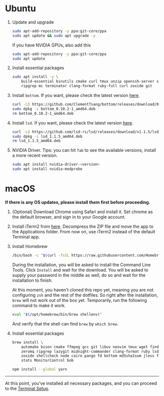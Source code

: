 # Ubuntu

1. Update and upgrade
    ```bash
    sudo apt-add-repository -y ppa:git-core/ppa
    sudo apt update && sudo apt upgrade -y
    ```
    If you have NVIDIA GPUs, also add this
    ```bash
    sudo apt-add-repository -y ppa:git-core/ppa
    sudo apt update
    ```

2. Install essential packages
    ```bash
    sudo apt install -y \
        build-essential binutils cmake curl tmux unzip openssh-server xclip zsh \
        ripgrep mc terminator clang-format ruby-full curl zoxide git
    ```

3. Install `bottom`. If you want, please check the latest version
   [here](https://github.com/ClementTsang/bottom/releases/latest).
    ```bash
    curl -LO https://github.com/ClementTsang/bottom/releases/download/0.10.2/bottom_0.10.2-1_amd64.deb
    sudo dpkg -i bottom_0.10.2-1_amd64.deb
    rm bottom_0.10.2-1_amd64.deb
    ```

4. Install `lsd`. If you want, please check the latest version [here](https://github.com/lsd-rs/lsd/releases/latest).
    ```bash
    curl -LO https://github.com/lsd-rs/lsd/releases/download/v1.1.5/lsd_1.1.5_amd64.deb
    sudo dpkg -i lsd_1.1.5_amd64.deb
    rm lsd_1.1.5_amd64.deb
    ```

5. NVIDIA Driver. Tips: you can hit `Tab` to see the available versions, install a more recent version.
    ```bash
    sudo apt install nvidia-driver-<version>
    sudo apt install nvidia-modprobe
    ```

# macOS

**If there is any OS updates, please install them first before proceeding.**

1. (Optional) Download Chrome using Safari and install it. Set chrome as the default
    browser, and sign in to your Google account.

2. Install iTerm2 from [here](https://iterm2.com/downloads.html). Decompress the ZIP
    file and move the app to the Applications folder. From now on, use iTerm2 instead of
    the default Terminal app.


3. Install Homebrew
    ```bash
    /bin/bash -c "$(curl -fsSL https://raw.githubusercontent.com/Homebrew/install/HEAD/install.sh)"
    ```
    During the installation, you will be asked to install the Command Line Tools. Click
    `Install` and wait for the download.
    You will be asked to supply your password in the middle as well, do so and wait
    for the installation to finish.

    At this moment, you haven't cloned this repo yet, meaning you are not configuring
    `zsh` and the rest of the dotfiles. So right after the installation, `brew` will
    not work out of the box yet. Temporarily, run the following command to make it work.
    ```bash
    eval "$(/opt/homebrew/bin/brew shellenv)"
    ```
    And verify that the shell can find `brew` by `which brew`.

4. Install essential packages
    ```bash
    brew install \
        automake bison cmake ffmpeg gcc git libuv neovim tmux wget findutils \
        zeromq ripgrep lazygit midnight-commander clang-format ruby lsd \
        zoxide shellcheck node cairo pango fd bottom md5sha1sum jless fzf \
        stats MonitorControl bob
    ```

    ```bash
    npm install --global yarn
    ```

---
At this point, you've installed all necessary packages, and you can proceed to the
[Terminal Setup](./terminal_setup.md#macos).
